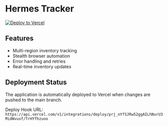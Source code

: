 # Hermes Tracker

[![Deploy to Vercel](https://github.com/kevin046/hermes-tracker/actions/workflows/deploy.yml/badge.svg)](https://github.com/kevin046/hermes-tracker/actions/workflows/deploy.yml)

## Features
- Multi-region inventory tracking
- Stealth browser automation
- Error handling and retries
- Real-time inventory updates

## Deployment Status

The application is automatically deployed to Vercel when changes are pushed to the main branch.

Deploy Hook URL: `https://api.vercel.com/v1/integrations/deploy/prj_nYfSJRw52ggAILhNurU3MidWvuxf/TrHYfhzuoo` 